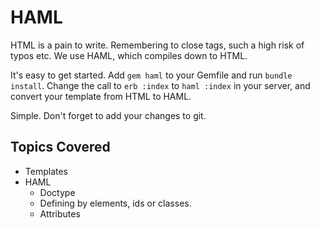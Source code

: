 # HAML

HTML is a pain to write. Remembering to close tags, such a high risk of typos etc. We use HAML, which compiles down to HTML.

It's easy to get started. Add `gem haml` to your Gemfile and run `bundle install`. Change the call to `erb :index` to `haml :index` in your server, and convert your template from HTML to HAML.

Simple. Don't forget to add your changes to git.

## Topics Covered

* Templates
* HAML
    * Doctype
    * Defining by elements, ids or classes.
    * Attributes
